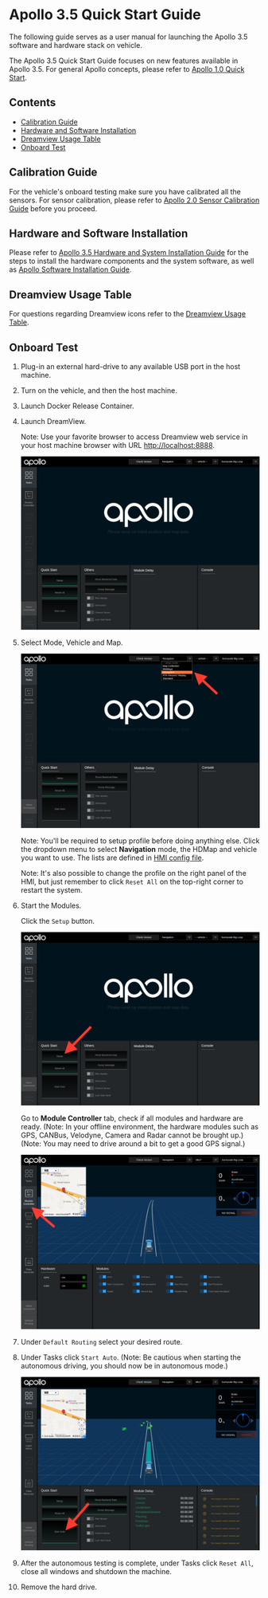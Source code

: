 # Apollo 3.5 Quick Start Guide

The following guide serves as a user manual for launching the Apollo 3.5
software and hardware stack on vehicle.

The Apollo 3.5 Quick Start Guide focuses on new features available in Apollo
3.5. For general Apollo concepts, please refer to
[Apollo 1.0 Quick Start](apollo_1_0_quick_start.md).

## Contents

- [Calibration Guide](#calibration-guide)
- [Hardware and Software Installation](#hardware-and-software-installation)
- [Dreamview Usage Table](#dreamview-usage-table)
- [Onboard Test](#onboard-test)

## Calibration Guide

For the vehicle's onboard testing make sure you have calibrated all the sensors.
For sensor calibration, please refer to
[Apollo 2.0 Sensor Calibration Guide](../10Hardware%20Integration%20and%20Calibration/%E4%BC%A0%E6%84%9F%E5%99%A8%E6%A0%87%E5%AE%9A/apollo_2_0_sensor_calibration_guide.md)
before you proceed.

## Hardware and Software Installation

Please refer to
[Apollo 3.5 Hardware and System Installation Guide](../10Hardware%20Integration%20and%20Calibration/%E8%BD%A6%E8%BE%86%E9%9B%86%E6%88%90/%E7%A1%AC%E4%BB%B6%E5%AE%89%E8%A3%85hardware%20installation/apollo_3_5_hardware_system_installation_guide.md)
for the steps to install the hardware components and the system software, as
well as
[Apollo Software Installation Guide](../01_Installation%20Instructions/apollo_software_installation_guide.md).

## Dreamview Usage Table

For questions regarding Dreamview icons refer to the
[Dreamview Usage Table](../13_Apollo%20Tool/%E5%8F%AF%E8%A7%86%E5%8C%96%E4%BA%A4%E4%BA%92%E5%B7%A5%E5%85%B7Dremview/dreamview_usage_table.md).

## Onboard Test

1. Plug-in an external hard-drive to any available USB port in the host machine.

2. Turn on the vehicle, and then the host machine.

3. Launch Docker Release Container.

4. Launch DreamView.

   Note\: Use your favorite browser to access Dreamview web service in your host
   machine browser with URL <http://localhost:8888>.

   ![launch_dreamview](images/dreamview_2_5.png)

5. Select Mode, Vehicle and Map.

   ![setup_profile](images/dreamview_2_5_setup_profile.png)

   Note\: You'll be required to setup profile before doing anything else. Click
   the dropdown menu to select **Navigation** mode, the HDMap and vehicle you
   want to use. The lists are defined in
   [HMI config file](https://raw.githubusercontent.com/ApolloAuto/apollo/r3.0.0/modules/dreamview/conf/hmi.conf).

   Note\: It's also possible to change the profile on the right panel of the
   HMI, but just remember to click `Reset All` on the top-right corner to
   restart the system.

6. Start the Modules.

   Click the `Setup` button.

   ![start_modules](images/dreamview_2_5_setup.png)

   Go to **Module Controller** tab, check if all modules and hardware are ready.
   (Note\: In your offline environment, the hardware modules such as GPS,
   CANBus, Velodyne, Camera and Radar cannot be brought up.) (Note\: You may
   need to drive around a bit to get a good GPS signal.)

   ![controller](images/dreamview_2_5_module_controller.png)

7. Under `Default Routing` select your desired route.

8. Under Tasks click `Start Auto`. (Note: Be cautious when starting the
   autonomous driving, you should now be in autonomous mode.)

   ![start_auto](images/dreamview_2_5_start_auto.png)

9. After the autonomous testing is complete, under Tasks click `Reset All`,
   close all windows and shutdown the machine.

10. Remove the hard drive.
